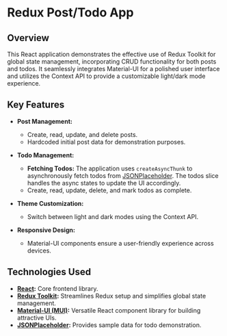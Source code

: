 # Redux Post/Todo App

## Overview

This React application demonstrates the effective use of Redux Toolkit for global state management, incorporating CRUD functionality for both posts and todos. It seamlessly integrates Material-UI for a polished user interface and utilizes the Context API to provide a customizable light/dark mode experience.

## Key Features

* **Post Management:**
    * Create, read, update, and delete posts.
    * Hardcoded initial post data for demonstration purposes.

* **Todo Management:**
    * **Fetching Todos:** The application uses `createAsyncThunk` to asynchronously fetch todos from [JSONPlaceholder](https://jsonplaceholder.typicode.com/todos). The todos slice handles the async states to update the UI accordingly.
    * Create, read, update, delete, and mark todos as complete.

* **Theme Customization:**
    * Switch between light and dark modes using the Context API.

* **Responsive Design:**
    * Material-UI components ensure a user-friendly experience across devices.

## Technologies Used

- **[React](https://reactjs.org/):** Core frontend library.
- **[Redux Toolkit](https://redux-toolkit.js.org/):** Streamlines Redux setup and simplifies global state management.
- **[Material-UI (MUI)](https://mui.com/):** Versatile React component library for building attractive UIs.
- **[JSONPlaceholder](https://jsonplaceholder.typicode.com/):** Provides sample data for todo demonstration.